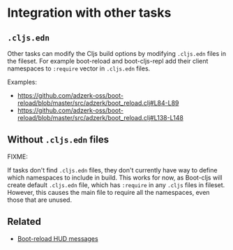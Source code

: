 # Integration with other tasks

## `.cljs.edn`

Other tasks can modify the Cljs build options by modifying `.cljs.edn` files
in the fileset. For example boot-reload and boot-cljs-repl add their
client namespaces to `:require` vector in `.cljs.edn` files.

Examples:

- https://github.com/adzerk-oss/boot-reload/blob/master/src/adzerk/boot_reload.clj#L84-L89
- https://github.com/adzerk-oss/boot-reload/blob/master/src/adzerk/boot_reload.clj#L138-L148

## Without `.cljs.edn` files

FIXME:

If tasks don't find `.cljs.edn` files, they don't currently have way to
define which namespaces to include in build. This works for now,
as Boot-cljs will create default `.cljs.edn` file, which has `:require`
in any `.cljs` files in fileset. However, this causes the main file to
require all the namespaces, even those that are unused.

## Related

- [Boot-reload HUD messages](https://github.com/adzerk-oss/boot-reload/blob/master/doc/hud-messages.md)
